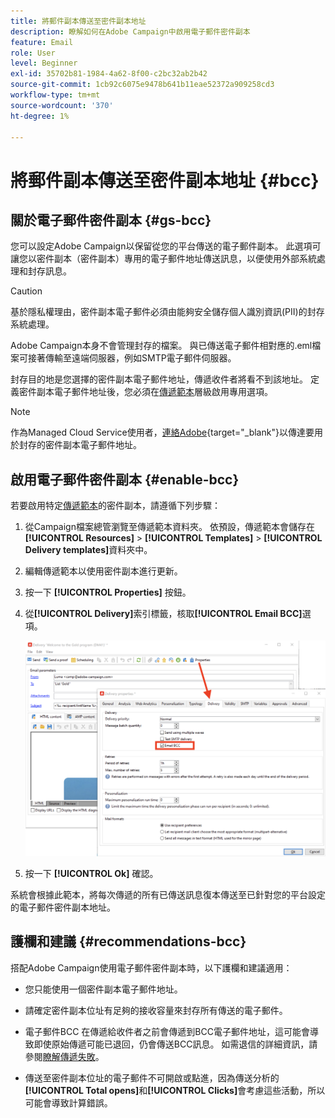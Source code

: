 ```yaml
---
title: 將郵件副本傳送至密件副本地址
description: 瞭解如何在Adobe Campaign中啟用電子郵件密件副本
feature: Email
role: User
level: Beginner
exl-id: 35702b81-1984-4a62-8f00-c2bc32ab2b42
source-git-commit: 1cb92c6075e9478b641b11eae52372a909258cd3
workflow-type: tm+mt
source-wordcount: '370'
ht-degree: 1%

---
```


# 將郵件副本傳送至密件副本地址 {#bcc}

<!--
>[!NOTE]
>
>This capability is available starting Campaign v8.3. To check your version, refer to [this section](../start/compatibility-matrix.md#how-to-check-your-campaign-version-and-buildversion)-->

## 關於電子郵件密件副本 {#gs-bcc}

您可以設定Adobe Campaign以保留從您的平台傳送的電子郵件副本。 此選項可讓您以密件副本（密件副本）專用的電子郵件地址傳送訊息，以便使用外部系統處理和封存訊息。

>[!CAUTION]
>
>基於隱私權理由，密件副本電子郵件必須由能夠安全儲存個人識別資訊(PII)的封存系統處理。

Adobe Campaign本身不會管理封存的檔案。 與已傳送電子郵件相對應的.eml檔案可接著傳輸至遠端伺服器，例如SMTP電子郵件伺服器。

封存目的地是您選擇的密件副本電子郵件地址，傳遞收件者將看不到該地址。 定義密件副本電子郵件地址後，您必須在[傳遞範本](create-templates.md)層級啟用專用選項。

>[!NOTE]
>
>作為Managed Cloud Service使用者，[連絡Adobe](../start/campaign-faq.md#support){target="_blank"}以傳達要用於封存的密件副本電子郵件地址。

## 啟用電子郵件密件副本 {#enable-bcc}

若要啟用特定[傳遞範本](create-templates.md)的密件副本，請遵循下列步驟：

1. 從Campaign檔案總管瀏覽至傳遞範本資料夾。 依預設，傳遞範本會儲存在&#x200B;**[!UICONTROL Resources]** > **[!UICONTROL Templates]** > **[!UICONTROL Delivery templates]**&#x200B;資料夾中。
1. 編輯傳遞範本以使用密件副本進行更新。
1. 按一下 **[!UICONTROL Properties]** 按鈕。
1. 從&#x200B;**[!UICONTROL Delivery]**&#x200B;索引標籤，核取&#x200B;**[!UICONTROL Email BCC]**&#x200B;選項。

   ![](assets/email-bcc.png)

1. 按一下 **[!UICONTROL Ok]** 確認。

系統會根據此範本，將每次傳遞的所有已傳送訊息復本傳送至已針對您的平台設定的電子郵件密件副本地址。

## 護欄和建議 {#recommendations-bcc}

搭配Adobe Campaign使用電子郵件密件副本時，以下護欄和建議適用：

* 您只能使用一個密件副本電子郵件地址。

* 請確定密件副本位址有足夠的接收容量來封存所有傳送的電子郵件。

* 電子郵件BCC <!--with Enhanced MTA-->在傳遞給收件者之前會傳遞到BCC電子郵件地址，這可能會導致即使原始傳遞可能已退回，仍會傳送BCC訊息。 如需退信的詳細資訊，請參閱[瞭解傳遞失敗](delivery-failures.md)。

* 傳送至密件副本位址的電子郵件不可開啟或點進，因為傳送分析的&#x200B;**[!UICONTROL Total opens]**&#x200B;和&#x200B;**[!UICONTROL Clicks]**&#x200B;會考慮這些活動，所以可能會導致計算錯誤。

<!--Only successfully sent emails are taken in account, bounces are not.-->
